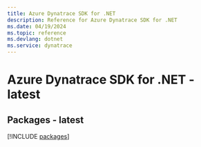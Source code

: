 ```yaml
---
title: Azure Dynatrace SDK for .NET
description: Reference for Azure Dynatrace SDK for .NET
ms.date: 04/19/2024
ms.topic: reference
ms.devlang: dotnet
ms.service: dynatrace
---
```

# Azure Dynatrace SDK for .NET - latest
## Packages - latest
[!INCLUDE [packages](dynatrace-index.md)]
